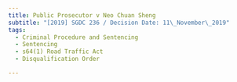 ```yaml
---
title: Public Prosecutor v Neo Chuan Sheng
subtitle: "[2019] SGDC 236 / Decision Date: 11\_November\_2019"
tags:
  - Criminal Procedure and Sentencing
  - Sentencing
  - s64(1) Road Traffic Act
  - Disqualification Order

---
```

